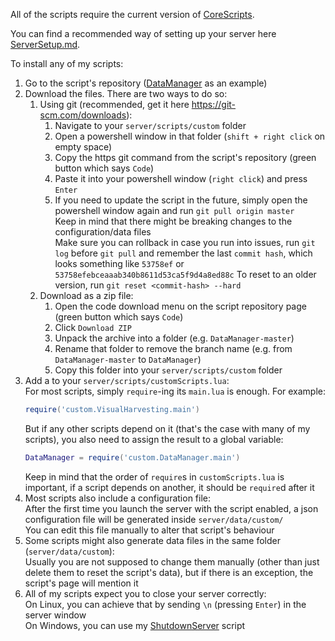 All of the scripts require the current version of [CoreScripts](https://github.com/TES3MP/CoreScripts).

You can find a recommended way of setting up your server here [ServerSetup.md](ServerSetup.md).

To install any of my scripts:
1. Go to the script's repository ([DataManager](https://github.com/tes3mp-scripts/DataManager) as an example)
2. Download the files. There are two ways to do so:
    1. Using git (recommended, get it here https://git-scm.com/downloads):
        1. Navigate to your `server/scripts/custom` folder
        2. Open a powershell window in that folder (`shift + right click` on empty space)
        3. Copy the https git command from the script's repository (green button which says `Code`)
        4. Paste it into your powershell window (`right click`) and press `Enter`
        5. If you need to update the script in the future, simply open the powershell window again and run `git pull origin master`  
            Keep in mind that there might be breaking changes to the configuration/data files  
            Make sure you can rollback in case you run into issues, run `git log` before `git pull` and remember the last `commit hash`, which looks something like `53758ef` or `53758efebceaaab340b8611d53ca5f9d4a8ed88c`
            To reset to an older version, run `git reset <commit-hash> --hard`
    2. Download as a zip file:
        1. Open the code download menu on the script repository page (green button which says `Code`)
        2. Click `Download ZIP`
        3. Unpack the archive into a folder (e.g. `DataManager-master`)
        4. Rename that folder to remove the branch name (e.g. from `DataManager-master` to `DataManager`)
        5. Copy this folder into your `server/scripts/custom` folder
3. Add a to your `server/scripts/customScripts.lua`:  
    For most scripts, simply `require`-ing its `main.lua` is enough. For example:
    ```Lua
    require('custom.VisualHarvesting.main')
    ```
    But if any other scripts depend on it (that's the case with many of my scripts), you also need to assign the result to a global variable:
    ```Lua
    DataManager = require('custom.DataManager.main')
    ```
    Keep in mind that the order of `require`s in `customScripts.lua` is important, if a script depends on another, it should be `require`d after it
4. Most scripts also include a configuration file:  
    After the first time you launch the server with the script enabled, a json configuration file will be generated inside `server/data/custom/`  
    You can edit this file manually to alter that script's behaviour
5. Some scripts might also generate data files in the same folder (`server/data/custom`):  
    Usually you are not supposed to change them manually (other than just delete them to reset the script's data), but if there is an exception, the script's page will mention it
6. All of my scripts expect you to close your server correctly:  
    On Linux, you can achieve that by sending `\n` (pressing `Enter`) in the server window  
    On Windows, you can use my [ShutdownServer](https://github.com/tes3mp-scripts/ShutdownServer) script
